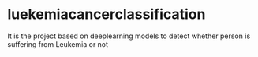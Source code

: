 # luekemiacancerclassification
It is the project based on deeplearning models to detect  whether person is suffering from Leukemia  or not
